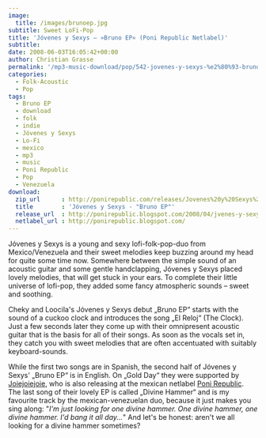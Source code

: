 ```yaml
---
image:
  title: /images/brunoep.jpg
subtitle: Sweet LoFi-Pop
title: 'Jóvenes y Sexys – »Bruno EP« (Poni Republic Netlabel)'
subtitle: 
date: 2008-06-03T16:05:42+00:00
author: Christian Grasse
permalink: '/mp3-music-download/pop/542-jovenes-y-sexys-%e2%80%93-bruno-ep-poni-republic-netlabel'
categories:
  - Folk-Acoustic
  - Pop
tags:
  - Bruno EP
  - download
  - folk
  - indie
  - Jóvenes y Sexys
  - Lo-Fi
  - mexico
  - mp3
  - music
  - Poni Republic
  - Pop
  - Venezuela
download:
  zip_url      : http://ponirepublic.com/releases/Jovenes%20y%20Sexys%20-%20Bruno%20EP%20%5b2008%5d.rar
  title        : 'Jóvenes y Sexys - "Bruno EP"'
  release_url  : http://ponirepublic.blogspot.com/2008/04/jvenes-y-sexys-bruno-ep.html
  netlabel_url : http://ponirepublic.blogspot.com/
---
```

Jóvenes y Sexys is a young and sexy lofi-folk-pop-duo from Mexico/Venezuela and their sweet melodies keep buzzing around my head for quite some time now. Somewhere between the simple sound of an acoustic guitar and some gentle handclapping, Jóvenes y Sexys placed lovely melodies, that will get stuck in your ears. To complete their little universe of lofi-pop, they added some fancy atmospheric sounds – sweet and soothing. <!--more-->

Cheky and Loocila's  Jóvenes y Sexys debut „Bruno EP“ starts with the sound of a cuckoo clock and introduces the song „El Reloj“ (The Clock). Just a few seconds later they come up with their omnipresent acoustic guitar that is the basis for all of their songs. As soon as the vocals set in, they catch you with sweet melodies that are often accentuated with suitably keyboard-sounds.

While the first two songs are in Spanish, the second half of Jóvenes y Sexys' „Bruno EP“ is in English. On „Gold Day“ they were supported by [Joiejoiejoie](http://ponirepublic.blogspot.com/search/label/joiejoiejoie), who is also releasing at the mexican netlabel [Poni Republic](http://ponirepublic.blogspot.com/). The last song of their lovely EP is called „Divine Hammer“ and is my favourite track by the mexican-venezuelan duo, because it just makes you sing along: "_I'm just looking for one divine hammer. One divine hammer, one divine hammer. I'd bang it all day..._" And let's be honest: aren't we all looking for a divine hammer sometimes?
